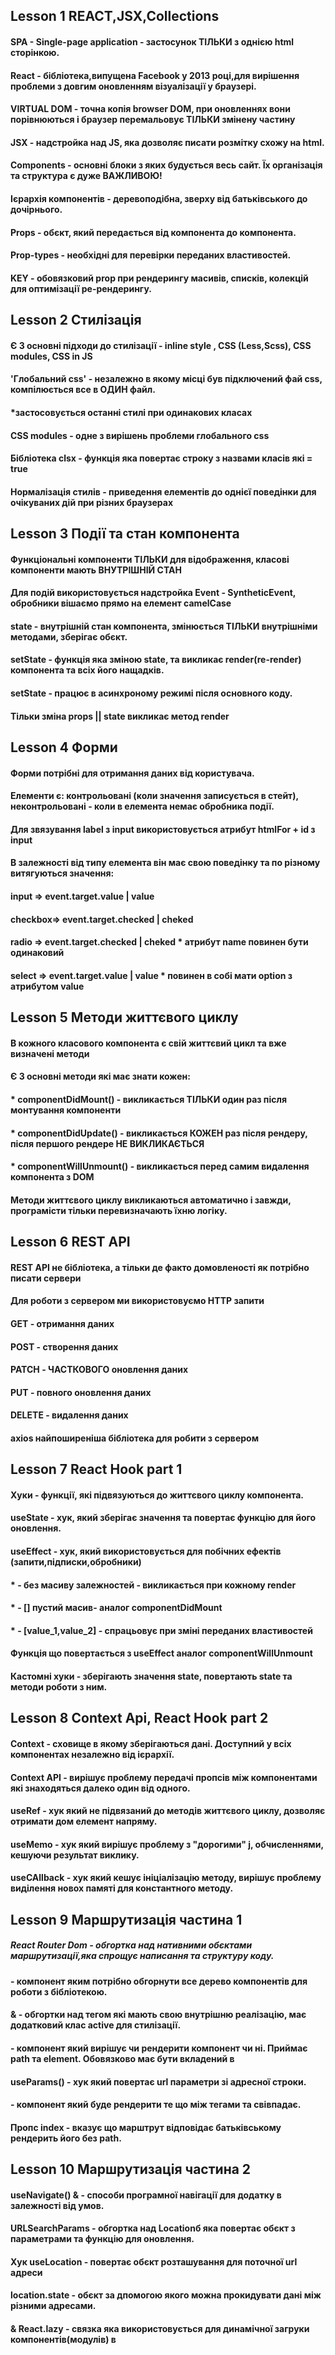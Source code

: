 ## Lesson 1 REACT,JSX,Collections

#### SPA - Single-page application - застосунок ТІЛЬКИ з однією html сторінкою.

#### React - бібліотека,випущена Facebook у 2013 році,для вирішення проблеми з довгим оновленням візуалізації у браузері.

#### VIRTUAL DOM - точна копія browser DOM, при оновленнях вони порівнюються і браузер перемальовує ТІЛЬКИ змінену частину

#### JSX - надстройка над JS, яка дозволяє писати розмітку схожу на html.

#### Components - основні блоки з яких будується весь сайт. Їх організація та структура є дуже ВАЖЛИВОЮ!

#### Ієрархія компонентів - деревоподібна, зверху від батьківського до дочірнього.

#### Props - обєкт, який передається від компонента до компонента.

#### Prop-types - необхідні для перевірки переданих властивостей.

#### KEY - обовязковий prop при рендерингу масивів, списків, колекцій для оптимізації ре-рендерингу.

## Lesson 2 Стилізація

#### Є 3 основні підходи до стилізації - inline style , CSS (Less,Scss), CSS modules, CSS in JS

#### 'Глобальний css' - незалежно в якому місці був підключений фай css, компілюється все в ОДИН файл.

#### \*застосовується останні стилі при одинакових класах

#### CSS modules - одне з вирішень проблеми глобального css

#### Бібліотека clsx - функція яка повертає строку з назвами класів які = true

#### Нормалізація стилів - приведення елементів до однієї поведінки для очікуваних дій при різних браузерах

## Lesson 3 Події та стан компонента

#### Функціональні компоненти ТІЛЬКИ для відображення, класові компоненти мають ВНУТРІШНІЙ СТАН

#### Для подій використовується надстройка Event - SyntheticEvent, обробники вішаємо прямо на елемент camelCase

#### state - внутрішній стан компонента, змінюється ТІЛЬКИ внутрішніми методами, зберігає обєкт.

#### setState - функція яка зміною state, та викликає render(re-render) компонента та всіх його нащадків.

#### setState - працює в асинхроному режимі після основного коду.

#### Тільки зміна props || state викликає метод render

## Lesson 4 Форми

#### Форми потрібні для отримання даних від користувача.

#### Елементи є: контрольовані (коли значення записується в стейт), неконтрольовані - коли в елемента немає обробника події.

#### Для звязування label з input використовується атрибут htmlFor + id з input

#### В залежності від типу елемента він має свою поведінку та по різному витягуються значення:

#### input => event.target.value | value

#### checkbox=> event.target.checked | cheked

#### radio => event.target.checked | cheked \* атрибут name повинен бути одинаковий

#### select => event.target.value | value \* повинен в собі мати option з атрибутом value

## Lesson 5 Методи життєвого циклу

#### В кожного класового компонента є свій життєвий цикл та вже визначені методи

#### Є 3 основні методи які має знати кожен:

#### \* componentDidMount() - викликається ТІЛЬКИ один раз після монтування компоненти

#### \* componentDidUpdate() - викликається КОЖЕН раз після рендеру, після першого рендере НЕ ВИКЛИКАЄТЬСЯ

#### \* componentWillUnmount() - викликається перед самим видалення компонента з DOM

#### Методи життєвого циклу викликаються автоматично і завжди, програмісти тільки перевизначають їхню логіку.

## Lesson 6 REST API

#### REST API не бібліотека, а тільки де факто домовленості як потрібно писати сервери

#### Для роботи з сервером ми використовуємо HTTP запити

#### GET - отримання даних

#### POST - створення даних

#### PATCH - ЧАСТКОВОГО оновлення даних

#### PUT - повного оновлення даних

#### DELETE - видалення даних

#### axios найпоширеніша бібліотека для робити з сервером

## Lesson 7 React Hook part 1

#### Хуки - функції, які підвязуються до життєвого циклу компонента.

#### useState - хук, який зберігає значення та повертає функцію для його оновлення.

#### useEffect - хук, який використовується для побічних ефектів (запити,підписки,обробники)

#### \* - без масиву залежностей - викликається при кожному render

#### \* - [] пустий масив- аналог componentDidMount

#### \* - [value_1,value_2] - спрацьовує при зміні переданих властивостей

#### Функція що повертається з useEffect аналог componentWillUnmount

#### Кастомні хуки - зберігають значення state, повертають state та методи роботи з ним.

## Lesson 8 Context Api, React Hook part 2

#### Context - сховище в якому зберігаються дані. Доступний у всіх компонентах незалежно від ієрархії.

#### Context API - вирішує проблему передачі пропсів між компонентами які знаходяться далеко один від одного.

#### useRef - хук який не підвязаний до методів життєвого циклу, дозволяє отримати дом елемент напряму.

#### useMemo - хук який вирішує проблему з "дорогими" j, обчисленнями, кешуючи результат виклику.

#### useCAllback - хук який кешує ініціалізацію методу, вирішує проблему виділення новох памяті для константного методу.

## Lesson 9 Маршрутизація частина 1

##### React Router Dom - обгортка над нативними обєктами маршрутизації,яка спрощує написання та структуру коду.

#### <BrowserRouter> - компонент яким потрібно обгорнути все дерево компонентів для роботи з бібліотекою.

#### <NavLink> & <Link> - обгортки над тегом <a> які мають свою внутрішню реалізацію, <NavLink> має додатковий клас active для стилізації.

#### <Route> - компонент який вирішує чи рендерити компонент чи ні. Приймає path та element. Обовязково має бути вкладений в <Routes></Routes>

#### useParams() - хук який повертає url параметри зі адресної строки.

#### <Outlet> - компонент який буде рендерити те що між тегами та свівпадає.

#### Пропс index - вказує що марштрут відповідає батьківському <Route> рендерить його без path.

## Lesson 10 Маршрутизація частина 2

#### useNavigate() & <Navigate  to='' /> - способи програмної навігації для додатку в залежності від умов.

#### URLSearchParams - обгортка над Locationб яка повертає обєкт з параметрами та функцію для оновлення.

#### Хук useLocation - повертає обєкт розташування для поточної url адреси

#### location.state - обєкт за дпомогою якого можна прокидувати дані між різними адресами.

#### <Suspense> & React.lazy - связка яка використовується для динамічної загруки компонентів(модулів) в
